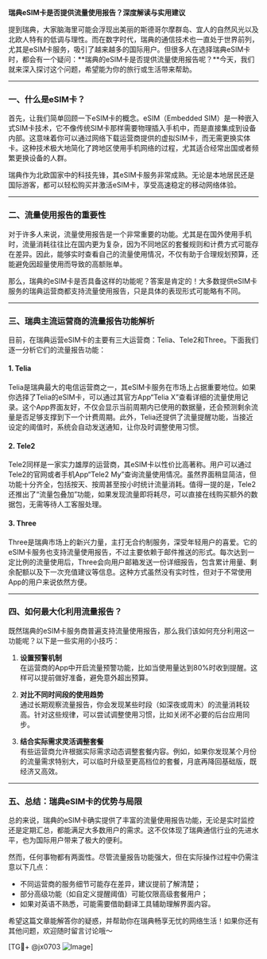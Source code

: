 **瑞典eSIM卡是否提供流量使用报告？深度解读与实用建议**

提到瑞典，大家脑海里可能会浮现出美丽的斯德哥尔摩群岛、宜人的自然风光以及北欧人特有的低调与理性。而在数字时代，瑞典的通信技术也一直处于世界前列，尤其是eSIM卡服务，吸引了越来越多的国际用户。但很多人在选择瑞典eSIM卡时，都会有一个疑问：**瑞典的eSIM卡是否提供流量使用报告呢？**今天，我们就来深入探讨这个问题，希望能为你的旅行或生活带来帮助。

---

### 一、什么是eSIM卡？

首先，让我们简单回顾一下eSIM卡的概念。eSIM（Embedded SIM）是一种嵌入式SIM卡技术，它不像传统SIM卡那样需要物理插入手机中，而是直接集成到设备内部。这意味着你可以通过网络下载运营商提供的虚拟SIM卡，而无需更换实体卡。这种技术极大地简化了跨地区使用手机网络的过程，尤其适合经常出国或者频繁更换设备的人群。

瑞典作为北欧国家中的科技先锋，其eSIM卡服务非常成熟。无论是本地居民还是国际游客，都可以轻松购买并激活eSIM卡，享受高速稳定的移动网络体验。

---

### 二、流量使用报告的重要性

对于许多人来说，流量使用报告是一个非常重要的功能。尤其是在国外使用手机时，流量消耗往往比在国内更为复杂，因为不同地区的套餐规则和计费方式可能存在差异。因此，能够实时查看自己的流量使用情况，不仅有助于合理规划预算，还能避免因超量使用而导致的高额账单。

那么，瑞典的eSIM卡是否具备这样的功能呢？答案是肯定的！大多数提供eSIM卡服务的瑞典运营商都支持流量使用报告，只是具体的表现形式可能略有不同。

---

### 三、瑞典主流运营商的流量报告功能解析

目前，在瑞典运营eSIM卡的主要有三大运营商：Telia、Tele2和Three。下面我们逐一分析它们的流量报告功能：

#### 1. Telia
Telia是瑞典最大的电信运营商之一，其eSIM卡服务在市场上占据重要地位。如果你选择了Telia的eSIM卡，可以通过其官方App“Telia X”查看详细的流量使用记录。这个App界面友好，不仅会显示当前周期内已使用的数据量，还会预测剩余流量是否足够支撑到下一个计费周期。此外，Telia还提供了流量提醒功能，当接近设定的阈值时，系统会自动发送通知，让你及时调整使用习惯。

#### 2. Tele2
Tele2同样是一家实力雄厚的运营商，其eSIM卡以性价比高著称。用户可以通过Tele2的官网或者手机App“Tele2 My”查询流量使用情况。虽然界面稍显简洁，但功能十分齐全，包括按天、按周甚至按小时统计流量消耗。值得一提的是，Tele2还推出了“流量包叠加”功能，如果发现流量即将耗尽，可以直接在线购买额外的数据包，无需等待人工客服处理。

#### 3. Three
Three是瑞典市场上的新兴力量，主打无合约制服务，深受年轻用户的喜爱。它的eSIM卡服务也支持流量使用报告，不过主要依赖于邮件推送的形式。每次达到一定比例的流量使用后，Three会向用户邮箱发送一份详细报告，包含累计用量、剩余配额以及下一次充值建议等信息。这种方式虽然没有实时性，但对于不常使用App的用户来说依然方便。

---

### 四、如何最大化利用流量报告？

既然瑞典的eSIM卡服务商普遍支持流量使用报告，那么我们该如何充分利用这一功能呢？以下是一些实用的小技巧：

1. **设置预警机制**  
   在运营商的App中开启流量预警功能，比如当使用量达到80%时收到提醒。这样可以提前做好准备，避免意外超出预算。

2. **对比不同时间段的使用趋势**  
 通过长期观察流量报告，你会发现某些时段（如深夜或周末）的流量消耗较高。针对这些规律，可以尝试调整使用习惯，比如关闭不必要的后台应用同步。

3. **结合实际需求灵活调整套餐**  
 有些运营商允许根据实际需求动态调整套餐内容。例如，如果你发现某个月份的流量需求特别大，可以临时升级至更高档位的套餐，月底再降回基础版，既经济又高效。

---

### 五、总结：瑞典eSIM卡的优势与局限

总的来说，瑞典的eSIM卡确实提供了丰富的流量使用报告功能，无论是实时监控还是定期汇总，都能满足大多数用户的需求。这不仅体现了瑞典通信行业的先进水平，也为国际用户带来了极大的便利。

然而，任何事物都有两面性。尽管流量报告功能强大，但在实际操作过程中仍需注意以下几点：
- 不同运营商的服务细节可能存在差异，建议提前了解清楚；
- 部分高级功能（如自定义提醒阈值）可能仅限高级套餐用户；
- 如果对英语不熟悉，可能需要借助翻译工具辅助理解界面内容。

希望这篇文章能解答你的疑惑，并帮助你在瑞典畅享无忧的网络生活！如果你还有其他问题，欢迎随时留言讨论哦～

[TG💪+ @jx0703 ![Image](https://github.com/user-attachments/assets/dbca1d08-cadb-493c-b0ec-ad6f7a83f270)]